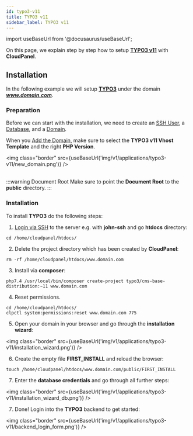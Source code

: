 ```yaml
---
id: typo3-v11
title: TYPO3 v11
sidebar_label: TYPO3 v11
---
```


import useBaseUrl from '@docusaurus/useBaseUrl';

On this page, we explain step by step how to setup **[TYPO3 v11](https://typo3.org/)** with **CloudPanel**.

## Installation

In the following example we will setup **[TYPO3](https://typo3.org/)** under the domain ***www.domain.com***.

### Preparation

Before we can start with the installation, we need to create an [SSH User](../frontend-area/users#adding-a-user), a [Database](../frontend-area/databases#adding-a-database), and a [Domain](../frontend-area/domains#adding-a-domain).

When you [Add the Domain](../frontend-area/domains#adding-a-domain), make sure to select the **TYPO3 v11 Vhost Template** and the right **PHP Version**.

<img class="border" src={useBaseUrl('img/v1/applications/typo3-v11/new_domain.png')} /> <br /><br />

:::warning Document Root
Make sure to point the **Document Root** to the **public** directory.
:::

### Installation

To install **TYPO3** do the following steps:

1. [Login via SSH](../frontend-area/users#ssh-login) to the server e.g. with **john-ssh** and go **htdocs** directory:

```
cd /home/cloudpanel/htdocs/
```

2. Delete the project directory which has been created by **CloudPanel**:

```
rm -rf /home/cloudpanel/htdocs/www.domain.com
```

3. Install via **composer**:

```
php7.4 /usr/local/bin/composer create-project typo3/cms-base-distribution:~11 www.domain.com
```

4. Reset permissions.

```
cd /home/cloudpanel/htdocs/
clpctl system:permissions:reset www.domain.com 775
```

5. Open your domain in your browser and go through the **installation wizard**:

<img class="border" src={useBaseUrl('img/v1/applications/typo3-v11/installation_wizard.png')} /> 

6. Create the empty file **FIRST_INSTALL** and reload the browser:

```
touch /home/cloudpanel/htdocs/www.domain.com/public/FIRST_INSTALL
```

7. Enter the **database credentials** and go through all further steps:

<img class="border" src={useBaseUrl('img/v1/applications/typo3-v11/installation_wizard_db.png')} /> 

7. Done! Login into the **TYPO3** backend to get started:

<img class="border" src={useBaseUrl('img/v1/applications/typo3-v11/backend_login_form.png')} /> 





